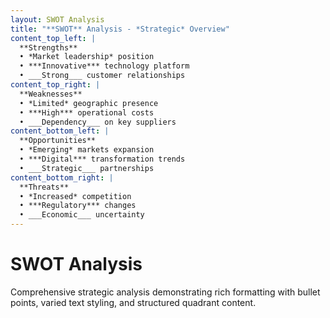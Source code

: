 ```yaml
---
layout: SWOT Analysis
title: "**SWOT** Analysis - *Strategic* Overview"
content_top_left: |
  **Strengths**
  • *Market leadership* position
  • ***Innovative*** technology platform
  • ___Strong___ customer relationships
content_top_right: |
  **Weaknesses**
  • *Limited* geographic presence
  • ***High*** operational costs
  • ___Dependency___ on key suppliers
content_bottom_left: |
  **Opportunities**
  • *Emerging* markets expansion
  • ***Digital*** transformation trends
  • ___Strategic___ partnerships
content_bottom_right: |
  **Threats**
  • *Increased* competition
  • ***Regulatory*** changes
  • ___Economic___ uncertainty
---
```


# SWOT Analysis

Comprehensive strategic analysis demonstrating rich formatting with bullet points, varied text styling, and structured quadrant content.